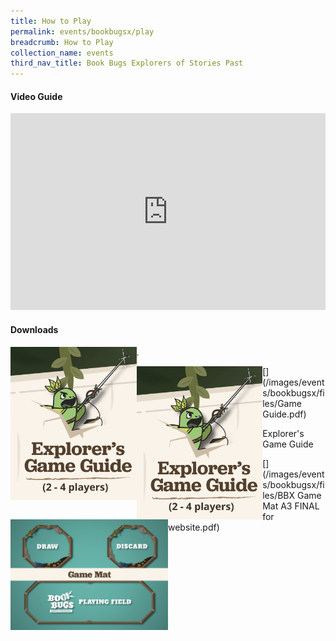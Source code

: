 ```yaml
---
title: How to Play
permalink: events/bookbugsx/play
breadcrumb: How to Play
collection_name: events
third_nav_title: Book Bugs Explorers of Stories Past
---
```


#### Video Guide
<iframe width="100%" height="315" src="https://www.youtube.com/embed/6NQcHxQ8MfA" frameborder="0" allow="accelerometer; autoplay; clipboard-write; encrypted-media; gyroscope; picture-in-picture" allowfullscreen></iframe>

#### Downloads
<a href="/events/bookbugsx/termsandconditions/" target="_blank" rel="noopener noreferrer"><img src="/images/events/bookbugsx/Game Guide thumbnail.png" alt="Game Guide Download Link" style="width: 40%;" align="left" ></a>.

[<img src="/images/events/bookbugsx/Game Guide thumbnail.png" alt="Game Guide Download Link" style="width: 40%;" align="left" >](/images/events/bookbugsx/files/Game Guide.pdf)

Explorer's Game Guide

[<img src="/images/events/bookbugsx/Game Mat thumbnail.png" alt="Game Mat Download Link" style="width: 50%" align="left">](/images/events/bookbugsx/files/BBX Game Mat A3 FINAL for website.pdf)
